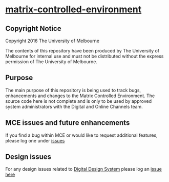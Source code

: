 # [matrix-controlled-environment](http://cms.unimelb.edu.au/controlled-environment/)

## Copyright Notice

Copyright 2016 The University of Melbourne

The contents of this repository have been produced by The University of Melbourne for internal use and must not be distributed without the express permission of The University of Melbourne.

## Purpose

The main purpose of this repository is being used to track bugs, enhancements and changes to the Matrix Controlled Environment. The source code here is not complete and is only to be used by approved system administrators with the Digital and Online Channels team. 

## MCE issues and future enhancements

If you find a bug within MCE or would like to request additional features, please log one under [issues](https://github.com/marcom-unimelb/matrix-controlled-environment/issues) 

## Design issues

For any design issues related to [Digital Design System](http://web.unimelb.edu.au) please log an [issue here](https://github.com/marcom-unimelb/unimelb-design-system/issues)
